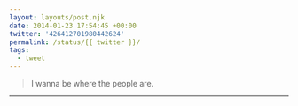 ```yaml
---
layout: layouts/post.njk
date: 2014-01-23 17:54:45 +00:00
twitter: '426412701980442624'
permalink: /status/{{ twitter }}/
tags: 
  - tweet
---
```


> I wanna be where the people are.

---
